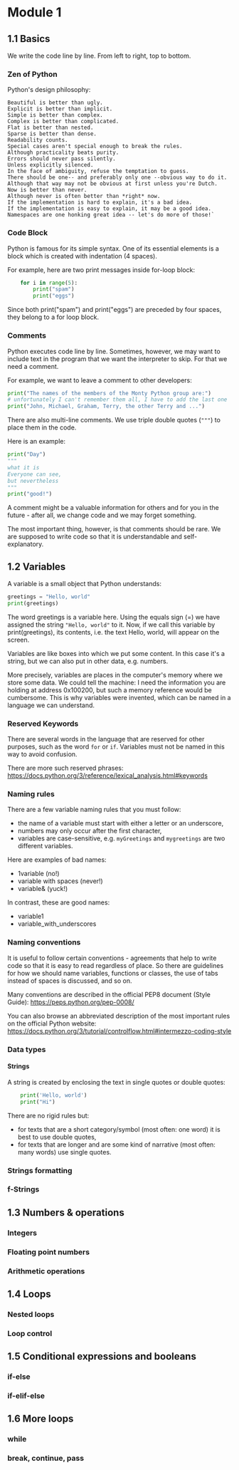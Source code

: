 # Module 1

## 1.1 Basics
We write the code line by line. From left to right, top to bottom.

### Zen of Python
Python's design philosophy:

    Beautiful is better than ugly.
    Explicit is better than implicit.
    Simple is better than complex.
    Complex is better than complicated.
    Flat is better than nested.
    Sparse is better than dense.
    Readability counts.
    Special cases aren't special enough to break the rules.
    Although practicality beats purity.
    Errors should never pass silently.
    Unless explicitly silenced.
    In the face of ambiguity, refuse the temptation to guess.
    There should be one-- and preferably only one --obvious way to do it.
    Although that way may not be obvious at first unless you're Dutch.
    Now is better than never.
    Although never is often better than *right* now.
    If the implementation is hard to explain, it's a bad idea.
    If the implementation is easy to explain, it may be a good idea.
    Namespaces are one honking great idea -- let's do more of those!`

### Code Block
Python is famous for its simple syntax. One of its essential elements is a block which is created with indentation (4 spaces).

For example, here are two print messages inside for-loop block:
```python
    for i in range(5):
        print("spam")
        print("eggs")
```

Since both print("spam") and print("eggs") are preceded by four spaces, they belong to a for loop block.

### Comments
Python executes code line by line. Sometimes, however, we may want to include text in the program that we want the interpreter to skip. For that we need a comment. 

For example, we want to leave a comment to other developers:
```python
print("The names of the members of the Monty Python group are:")
# unfortunately I can't remember them all, I have to add the last one
print("John, Michael, Graham, Terry, the other Terry and ...")
```

There are also multi-line comments. We use triple double quotes (`"""`) to place them in the code. 

Here is an example:
```python
print("Day")
"""
what it is
Everyone can see,
but nevertheless
"""
print("good!")
```

A comment might be a valuable information for others and for you in the future - after all, we change code and we may forget something. 

The most important thing, however, is that comments should be rare. We are supposed to write code so that it is understandable and self-explanatory.


## 1.2 Variables

A variable is a small object that Python understands:
```python
greetings = "Hello, world"
print(greetings)
```
The word greetings is a variable here. Using the equals sign (=) we have assigned the string `"Hello, world"` to it. Now, if we call this variable by print(greetings), its contents, i.e. the text Hello, world, will appear on the screen.

Variables are like boxes into which we put some content. In this case it's a string, but we can also put in other data, e.g. numbers.

More precisely, variables are places in the computer's memory where we store some data. We could tell the machine: I need the information you are holding at address 0x100200, but such a memory reference would be cumbersome. This is why variables were invented, which can be named in a language we can understand.

### Reserved Keywords 
There are several words in the language that are reserved for other purposes, such as the word `for` or `if`. Variables must not be named in this way to avoid confusion. 

There are more such reserved phrases: https://docs.python.org/3/reference/lexical_analysis.html#keywords


### Naming rules

There are a few variable naming rules that you must follow:

* the name of a variable must start with either a letter or an underscore,
* numbers may only occur after the first character,
* variables are case-sensitive, e.g. `myGreetings` and `mygreetings` are two different variables.

Here are examples of bad names:
* 1variable (no!)
* variable with spaces (never!)
* variable& (yuck!)

In contrast, these are good names:
* variable1
* variable_with_underscores


### Naming conventions

It is useful to follow certain conventions - agreements that help to write code so that it is easy to read regardless of place. So there are guidelines for how we should name variables, functions or classes, the use of tabs instead of spaces is discussed, and so on. 

Many conventions are described in the official PEP8 document (Style Guide): https://peps.python.org/pep-0008/ 

You can also browse an abbreviated description of the most important rules on the official Python website: https://docs.python.org/3/tutorial/controlflow.html#intermezzo-coding-style

### Data types

#### Strings
A string is created by enclosing the text in single quotes or double quotes:
```python
    print('Hello, world')
    print("Hi")
```
There are no rigid rules but:
* for texts that are a short category/symbol (most often: one word) it is best to use double quotes,
* for texts that are longer and are some kind of narrative (most often: many words) use single quotes.

### Strings formatting

### f-Strings

## 1.3 Numbers & operations

### Integers

### Floating point numbers

### Arithmetic operations

## 1.4 Loops

### Nested loops

### Loop control

## 1.5 Conditional expressions and booleans

### if-else

### if-elif-else

## 1.6 More loops

### while

### break, continue, pass